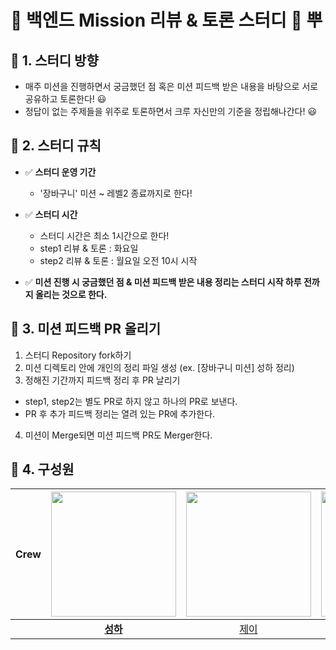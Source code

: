 # 🎯 백엔드 Mission 리뷰 & 토론 스터디 🎯 뿌


 ## 📘 1. 스터디 방향

- 매주 미션을 진행하면서 궁금했던 점 혹은 미션 피드백 받은 내용을 바탕으로 서로 공유하고 토론한다! 😃
- 정답이 없는 주제들을 위주로 토론하면서 크루 자신만의 기준을 정립해나간다! 😃

## 📘 2. 스터디 규칙

- ✅ **스터디 운영 기간**
  * '장바구니' 미션 ~ 레벨2 종료까지로 한다!

- ✅ **스터디 시간**
  * 스터디 시간은 최소 1시간으로 한다! 
  * step1 리뷰 & 토론 : 화요일
  * step2 리뷰 & 토론 : 월요일 오전 10시 시작

- ✅ **미션 진행 시 궁금했던 점 & 미션 피드백 받은 내용 정리는 스터디 시작 하루 전까지 올리는 것으로 한다.**

## 📘 3. 미션 피드백 PR 올리기

1. 스터디 Repository fork하기
2. 미션 디렉토리 안에 개인의 정리 파일 생성 (ex. [장바구니 미션] 성하 정리)
3. 정해진 기간까지 피드백 정리 후 PR 날리기
  - step1, step2는 별도 PR로 하지 않고 하나의 PR로 보낸다.
  - PR 후 추가 피드백 정리는 열려 있는 PR에 추가한다.
4. 미션이 Merge되면 미션 피드백 PR도 Merger한다.

## 📘 4. 구성원

|  Crew  | <img src="https://avatars.githubusercontent.com/u/95729738?v=4" alt="" width=200> | <img src="https://avatars.githubusercontent.com/u/63213487?v=4" alt="" width=200> | <img src="https://avatars.githubusercontent.com/u/49433615?v=4" alt="" width=200> | 
| :---: | :-------------------------------------------------------------------------------: | :-------------------------------------------------------------------------------: | :-------------------------------------------------------------------------------: |
|  | **[성하](https://github.com/sh111-coder)** | [제이](https://github.com/sosow0212) | [이오](https://github.com/LJW25) |

